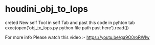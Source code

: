 # houdini_obj_to_lops

creted New self Tool in self Tab and past this code in pyhton tab exec(open('obj_to_lops.py python file path past here').read())

For more info Please watch this video :- https://youtu.be/qa9O0roRWlw
